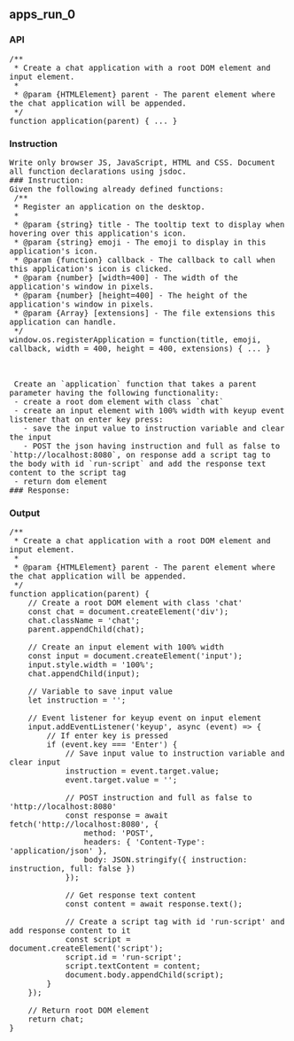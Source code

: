 ## apps_run_0
### API
<pre style='text-wrap: wrap'>/**
 * Create a chat application with a root DOM element and input element.
 * 
 * @param {HTMLElement} parent - The parent element where the chat application will be appended.
 */
function application(parent) { ... }
</pre>
### Instruction
<pre style='text-wrap: wrap'>Write only browser JS, JavaScript, HTML and CSS. Document all function declarations using jsdoc.
### Instruction:
Given the following already defined functions:
 /**
 * Register an application on the desktop.
 * 
 * @param {string} title - The tooltip text to display when hovering over this application's icon.
 * @param {string} emoji - The emoji to display in this application's icon.
 * @param {function} callback - The callback to call when this application's icon is clicked.
 * @param {number} [width=400] - The width of the application's window in pixels.
 * @param {number} [height=400] - The height of the application's window in pixels.
 * @param {Array<string>} [extensions] - The file extensions this application can handle.
 */
window.os.registerApplication = function(title, emoji, callback, width = 400, height = 400, extensions) { ... }



 Create an `application` function that takes a parent parameter having the following functionality:
 - create a root dom element with class `chat`
 - create an input element with 100% width with keyup event listener that on enter key press:
   - save the input value to instruction variable and clear the input
   - POST the json having instruction and full as false to `http://localhost:8080`, on response add a script tag to the body with id `run-script` and add the response text content to the script tag
 - return dom element 
### Response:
</pre>
### Output
<pre style='text-wrap: wrap'>/**
 * Create a chat application with a root DOM element and input element.
 * 
 * @param {HTMLElement} parent - The parent element where the chat application will be appended.
 */
function application(parent) {
    // Create a root DOM element with class 'chat'
    const chat = document.createElement('div');
    chat.className = 'chat';
    parent.appendChild(chat);

    // Create an input element with 100% width
    const input = document.createElement('input');
    input.style.width = '100%';
    chat.appendChild(input);

    // Variable to save input value
    let instruction = '';

    // Event listener for keyup event on input element
    input.addEventListener('keyup', async (event) => {
        // If enter key is pressed
        if (event.key === 'Enter') {
            // Save input value to instruction variable and clear input
            instruction = event.target.value;
            event.target.value = '';
            
            // POST instruction and full as false to 'http://localhost:8080'
            const response = await fetch('http://localhost:8080', {
                method: 'POST',
                headers: { 'Content-Type': 'application/json' },
                body: JSON.stringify({ instruction: instruction, full: false })
            });
            
            // Get response text content
            const content = await response.text();
            
            // Create a script tag with id 'run-script' and add response content to it
            const script = document.createElement('script');
            script.id = 'run-script';
            script.textContent = content;
            document.body.appendChild(script);
        }
    });
    
    // Return root DOM element
    return chat;
}

</pre>
